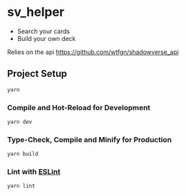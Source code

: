 # sv_helper
- Search your cards 
- Build your own deck

Relies on the api https://github.com/wtfgn/shadowverse_api
## Project Setup

```sh
yarn
```

### Compile and Hot-Reload for Development

```sh
yarn dev
```

### Type-Check, Compile and Minify for Production

```sh
yarn build
```

### Lint with [ESLint](https://eslint.org/)

```sh
yarn lint
```
